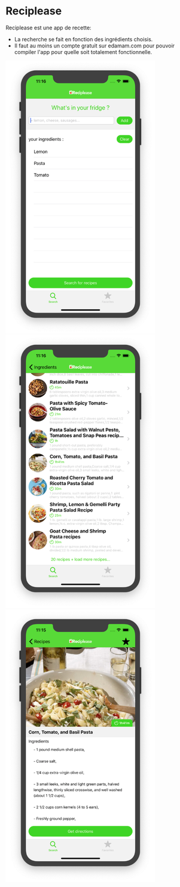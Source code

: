 # Reciplease

Reciplease est une app de recette:

- La recherche se fait en fonction des ingrédients choisis.
- Il faut au moins un compte gratuit sur edamam.com pour pouvoir compiler l'app pour quelle soit totalement fonctionnelle.

<img src="./Capture%20d’écran%202020-01-10%20à%2011.16.46.png" width="400">
<img src="./Capture%20d’écran%202020-01-10%20à%2011.16.41.png" width="400">
<img src="./Capture%20d’écran%202020-01-10%20à%2011.15.50.png" width="400">
